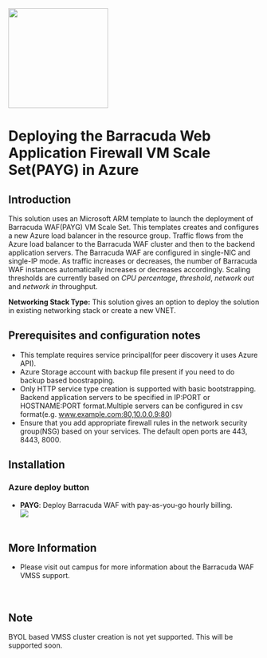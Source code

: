 <img src ="https://www.barracuda.com/assets/img/layout/logo/logo.svg" width="200"/>

# Deploying the Barracuda Web Application Firewall VM Scale Set(PAYG) in Azure

## Introduction

This solution uses an Microsoft ARM template to launch the deployment of Barracuda WAF(PAYG) VM Scale Set. This templates creates and configures a new Azure load balancer in the resource group. Traffic flows from the Azure load balancer to the Barracuda WAF cluster and then to the backend application servers. The Barracuda WAF are configured in single-NIC and single-IP mode. As traffic increases or decreases, the number of Barracuda WAF instances automatically increases or decreases accordingly. Scaling thresholds are currently based on *CPU percentage*, *threshold*, *network out* and *network in* throughput.

**Networking Stack Type:** This solution gives an option to deploy the solution in existing networking stack or create a new VNET.

## Prerequisites and configuration notes
   - This template requires service principal(for peer discovery it uses Azure API).
   - Azure Storage account with backup file present if you need to do backup based boostrapping. 
   - Only HTTP service type creation is supported with basic bootstrapping. Backend application servers to be specified in IP:PORT or HOSTNAME:PORT format.Multiple servers can be configured in csv format(e.g. www.example.com:80,10.0.0.9:80)
   - Ensure that you add appropriate firewall rules in the network security group(NSG) based on your services. The default open ports are 443, 8443, 8000.


## Installation

### <a name="azure"></a>Azure deploy button

   - **PAYG**: Deploy Barracuda WAF with pay-as-you-go hourly billing. <br><a href="https://portal.azure.com/#create/Microsoft.Template/uri/https%3A%2F%2Fraw.githubusercontent.com%2Frahulgupta-jsr%2FTemplates%2Fmaster%2Fvmss_v2%2FmainTemplate.json">
       <img src="http://azuredeploy.net/deploybutton.png"/></a><br><br>

## More Information
   - Please visit out campus for more information about the Barracuda WAF VMSS support. <br><a href="https://campus.barracuda.com/product/webapplicationfirewall/article/WAF/DeployWAFInAzure/"></a><br><br>

## Note
   BYOL based VMSS cluster creation is not yet supported. This will be supported soon.
